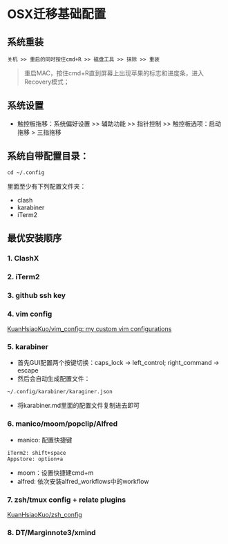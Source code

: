 # OSX迁移基础配置

## 系统重装

```
关机 >> 重启的同时按住cmd+R >> 磁盘工具 >> 抹除 >> 重装
```
> 重启MAC，按住cmd+R直到屏幕上出现苹果的标志和进度条，进入Recovery模式；

## 系统设置
- 触控板拖移：系统偏好设置 >> 辅助功能 >> 指针控制 >> 触控板选项：启动拖移 > 三指拖移


## 系统自带配置目录：

```
cd ~/.config
```
里面至少有下列配置文件夹：

- clash
- karabiner
- iTerm2


## 最优安装顺序
### 1. ClashX
### 2. iTerm2
### 3. github ssh key
### 4. vim config
[KuanHsiaoKuo/vim_config: my custom vim configurations](https://github.com/KuanHsiaoKuo/vim_config)
### 5. karabiner
- 首先GUI配置两个按键切换：caps_lock -> left_control; right_command -> escape
- 然后会自动生成配置文件：
```
~/.config/karabiner/karaginer.json
```
- 将karabiner.md里面的配置文件复制进去即可
### 6. manico/moom/popclip/Alfred
- manico: 配置快捷键
```
iTerm2: shift+space
Appstore: option+a
```
- moom：设置快捷建cmd+m
- alfred: 依次安装alfred_workflows中的workflow
### 7. zsh/tmux config + relate plugins
[KuanHsiaoKuo/zsh_config](https://github.com/KuanHsiaoKuo/zsh_config)

### 8. DT/Marginnote3/xmind
